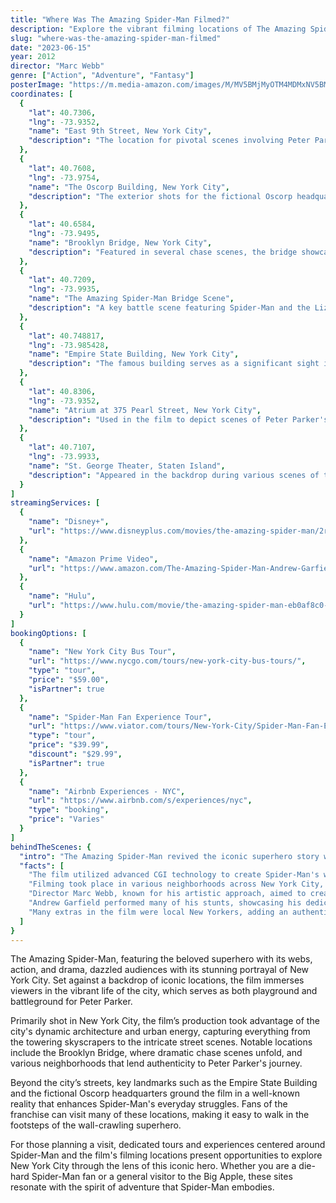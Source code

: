 ```yaml
---
title: "Where Was The Amazing Spider-Man Filmed?"
description: "Explore the vibrant filming locations of The Amazing Spider-Man, showcasing the unique landscapes and urban settings of New York City and beyond."
slug: "where-was-the-amazing-spider-man-filmed"
date: "2023-06-15"
year: 2012
director: "Marc Webb"
genre: ["Action", "Adventure", "Fantasy"]
posterImage: "https://m.media-amazon.com/images/M/MV5BMjMyOTM4MDMxNV5BMl5BanBnXkFtZTcwNjIyNzExOA@@._V1_SX300.jpg"
coordinates: [
  { 
    "lat": 40.7306, 
    "lng": -73.9352, 
    "name": "East 9th Street, New York City", 
    "description": "The location for pivotal scenes involving Peter Parker's transformation into Spider-Man."
  },
  { 
    "lat": 40.7608, 
    "lng": -73.9754, 
    "name": "The Oscorp Building, New York City", 
    "description": "The exterior shots for the fictional Oscorp headquarters were filmed at the iconic One World Trade Center."
  },
  { 
    "lat": 40.6584, 
    "lng": -73.9495, 
    "name": "Brooklyn Bridge, New York City", 
    "description": "Featured in several chase scenes, the bridge showcases Spider-Man's web-slinging across the skyline."
  },
  { 
    "lat": 40.7209, 
    "lng": -73.9935, 
    "name": "The Amazing Spider-Man Bridge Scene", 
    "description": "A key battle scene featuring Spider-Man and the Lizard was filmed on a bridge in the city."
  },
  { 
    "lat": 40.748817, 
    "lng": -73.985428, 
    "name": "Empire State Building, New York City", 
    "description": "The famous building serves as a significant sight in Spider-Man's adventurous journey."
  },
  { 
    "lat": 40.8306, 
    "lng": -73.9352, 
    "name": "Atrium at 375 Pearl Street, New York City", 
    "description": "Used in the film to depict scenes of Peter Parker's life as a student."
  },
  { 
    "lat": 40.7107, 
    "lng": -73.9933, 
    "name": "St. George Theater, Staten Island", 
    "description": "Appeared in the backdrop during various scenes of the film."
  }
]
streamingServices: [
  {
    "name": "Disney+",
    "url": "https://www.disneyplus.com/movies/the-amazing-spider-man/2rP8XBAzWVE3"
  },
  {
    "name": "Amazon Prime Video",
    "url": "https://www.amazon.com/The-Amazing-Spider-Man-Andrew-Garfield/dp/B00F4K3H2S"
  },
  {
    "name": "Hulu",
    "url": "https://www.hulu.com/movie/the-amazing-spider-man-eb0af8c0-0697-45ec-b114-18521e564c5a"
  }
]
bookingOptions: [
  {
    "name": "New York City Bus Tour",
    "url": "https://www.nycgo.com/tours/new-york-city-bus-tours/",
    "type": "tour",
    "price": "$59.00",
    "isPartner": true
  },
  {
    "name": "Spider-Man Fan Experience Tour",
    "url": "https://www.viator.com/tours/New-York-City/Spider-Man-Fan-Experience-Tour/d687-22037P1",
    "type": "tour",
    "price": "$39.99",
    "discount": "$29.99",
    "isPartner": true
  },
  {
    "name": "Airbnb Experiences - NYC",
    "url": "https://www.airbnb.com/s/experiences/nyc",
    "type": "booking",
    "price": "Varies"
  }
]
behindTheScenes: {
  "intro": "The Amazing Spider-Man revived the iconic superhero story with a fresh take on Peter Parker's origins while capturing the essence of New York City through breathtaking visuals and locations.",
  "facts": [
    "The film utilized advanced CGI technology to create Spider-Man's web-slinging action scenes, bringing a level of realism not seen in earlier adaptations.",
    "Filming took place in various neighborhoods across New York City, enriching the movie's urban landscape with authentic settings.",
    "Director Marc Webb, known for his artistic approach, aimed to create a more intimate story focusing on Peter's character development.",
    "Andrew Garfield performed many of his stunts, showcasing his dedication to bring the character of Spider-Man to life.",
    "Many extras in the film were local New Yorkers, adding an authentic feel to the bustling city scenes."
  ]
}
---
```


<SpiderManGuide />

The Amazing Spider-Man, featuring the beloved superhero with its webs, action, and drama, dazzled audiences with its stunning portrayal of New York City. Set against a backdrop of iconic locations, the film immerses viewers in the vibrant life of the city, which serves as both playground and battleground for Peter Parker.

Primarily shot in New York City, the film’s production took advantage of the city's dynamic architecture and urban energy, capturing everything from the towering skyscrapers to the intricate street scenes. Notable locations include the Brooklyn Bridge, where dramatic chase scenes unfold, and various neighborhoods that lend authenticity to Peter Parker's journey.

Beyond the city’s streets, key landmarks such as the Empire State Building and the fictional Oscorp headquarters ground the film in a well-known reality that enhances Spider-Man's everyday struggles. Fans of the franchise can visit many of these locations, making it easy to walk in the footsteps of the wall-crawling superhero.

For those planning a visit, dedicated tours and experiences centered around Spider-Man and the film's filming locations present opportunities to explore New York City through the lens of this iconic hero. Whether you are a die-hard Spider-Man fan or a general visitor to the Big Apple, these sites resonate with the spirit of adventure that Spider-Man embodies.
